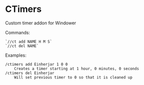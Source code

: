 # CTimers
Custom timer addon for Windower

Commands:

    `//ct add NAME H M S`
    `//ct del NAME`

Examples:

    /ctimers add Einherjar 1 0 0
        Creates a timer starting at 1 hour, 0 minutes, 0 seconds
    /ctimers del Einherjar
        Will set previous timer to 0 so that it is cleaned up

